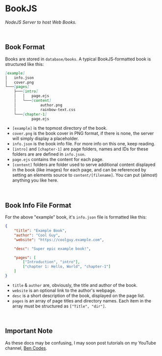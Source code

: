 # BookJS
*NodeJS Server to host Web Books.*

<br>

## Book Format
Books are stored in `database/books`. A typical BookJS-formatted book is structured like this:
```md
[example]
│   info.json
│   cover.png
└───[pages]
    ├───[intro]
    │   │   page.ejs
    │   └───[content]
    │           author.png
    │           rainbow-text.css
    └───[chapter-1]
            page.ejs
```
- `[example]` is the topmost directory of the book.
- `cover.png` is the book cover in PNG format, if there is none, the server will simply display a placeholder.
- `info.json` is the book info file. For more info on this one, keep reading.
- `[intro]` and `[chapter-1]` are page folders, names and IDs for these folders are are defined in `info.json`.
- `page.ejs` contains the content for each page.
- `[content]` folders are folder used to serve additional content displayed in the book (like images) for each page, and can be referenced by setting an elements source to `content/[filename]`. You can put (almost) anything you like here.

<br>

## Book Info File Format
For the above "example" book, it's `info.json` file is formatted like this:
```json
{
    "title": "Example Book",
    "author": "Cool Guy",
    "website": "https://coolguy.example.com",

    "desc": "Super epic example book!",

    "pages": [
        ["Introduction", "intro"],
        ["chapter 1: Hello, World", "chapter-1"]
    ]
}
```
- `title` & `author` are, obviously, the title and author of the book.
- `website` is an optional link to the author's webpage.
- `desc` is a short description of the book, displayed on the page list.
- `pages` is an array of page titles and directory names. Each item in the array must be structured as `["Title", "dir"]`.

<br>

## Important Note
As these docs may be confusing, I may soon post tutorials on my YouTube channel, [Ben Codes](https://www.youtube.com/channel/UCZ0SO5pj7U3TfCmZqvuAG6Q).
